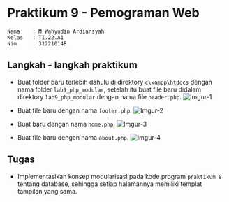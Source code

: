 # Praktikum 9 - Pemograman Web

```
Nama    : M Wahyudin Ardiansyah
Kelas   : TI.22.A1
Nim     : 312210148
```

## Langkah - langkah praktikum

- Buat folder baru terlebih dahulu di direktory `c\xampp\htdocs` dengan nama folder `lab9_php_modular`, setelah itu buat file baru didalam direktory `lab9_php_modular` dengan nama file `header.php`.
  ![Imgur-1](https://i.imgur.com/pLTAJpR.png)

- Buat file baru dengan nama `footer.php`.
  ![Imgur-2](https://i.imgur.com/S1tEO7X.png)

- Buat baru dengan nama `home.php`.
  ![Imgur-3](https://i.imgur.com/FP3YtBi.png)

- Buat file baru dengan nama `about.php`.
  ![Imgur-4](https://i.imgur.com/SKF68AV.png)

## Tugas

- Implementasikan konsep modularisasi pada kode program `praktikum 8` tentang database, sehingga setiap halamannya memiliki templat tampilan yang sama.
